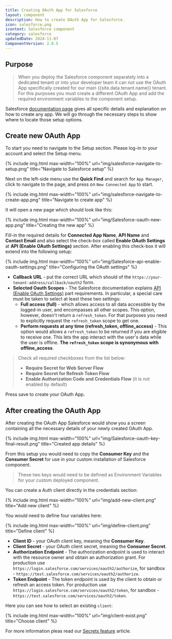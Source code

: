 ```yaml
---
title: Creating OAuth App for Salesforce
layout: component
description: How to create OAuth App for Salesforce.
icon: salesforce.png
icontext: Salesforce component
category: salesforce
updatedDate: 2024-11-07
ComponentVersion: 2.8.5
---
```


## Purpose

> When you deploy the Salesforce component separately into a dedicated tenant or
> into your developer team it can not use the OAuth App specifically created for
> our main {{site.data.tenant.name}} tenant. For this purposes you must create a
> different OAuth App and add the required environment variables to the component setup.

Salesforce [documentation page](https://help.salesforce.com/articleView?id=connected_app_create.htm&type=5)
gives all specific details and explanation on how to create any app. We will go
through the necessary steps to show where to locate those setup options.

## Create new OAuth App

To start you need to navigate to the Setup section. Please log-in to your account
and select the Setup menu.

{% include img.html max-width="100%" url="img/salesforce-navigate-to-setup.png" title="Navigate to Salesforce setup" %}

Next on the left-side menu use the **Quick Find** and search for `App Manager`,
click to navigate to the page, and press on `New Connected App` to start.

{% include img.html max-width="100%" url="img/salesforce-navigate-to-create-app.png" title="Navigate to create app" %}

It will open a new page which should look like this:

{% include img.html max-width="100%" url="img/Salesforce-oauth-new-app.png" title="Creating the new app" %}

Fill-in the required details for **Connected App Name**, **API Name** and
**Contact Email** and also select the check-box called **Enable OAuth Settings**
at **API (Enable OAuth Settings)** section. After enabling this check-box it will
extend into the following setup:

{% include img.html max-width="100%" url="img/Salesforce-api-enable-oauth-settings.png" title="Configuring the OAuth settings" %}

*  **Callback URL** - put the correct URL which should of the `https://your-tenant-address/callback/oauth2` form.
*  **Selected Oauth Scopes** - The Salesforce documentation explains [API (Enable OAuth Settings)](https://help.salesforce.com/articleView?id=connected_app_create.htm&type=5) part requirements. In particular, a special care must be taken to select at least these two settings:
   *   **Full access (full)** - which allows access to all data accessible by the logged-in user, and encompasses all other scopes. This option, however, doesn't return a `refresh_token`. For that purposes you need to explicitly request the `refresh_token` scope to get one.
   *   **Perform requests at any time (refresh_token, offline_access)** - This option would allows a `refresh_token` to be returned if you are eligible to receive one. This lets the app interact with the user's data while the user is offline. **The `refresh_token` scope is synonymous with offline_access**.

> Check all required checkboxes from the list below:
>   * **Require Secret for Web Server Flow**
>   * **Require Secret for Refresh Token Flow**
>   * **Enable Authorization Code and Credentials Flow** (it is not enabled by default)

Press save to create your OAuth App.

## After creating the OAuth App

After creating the OAuth App Salesforce would show you a screen containing all
the necessary details of your newly created OAuth App.

{% include img.html max-width="100%" url="img/Salesforce-oauth-key-final-result.png" title="Created app details" %}

From this setup you would need to copy the **Consumer Key** and the **Consumer Secret**
for use in your custom installation of Salesforce component.

> These two keys would need to be defined as Environment Variables for your
> custom deployed component.

You can create a Auth client directly in the credentials section:

{% include img.html max-width="100%" url="img/add-new-client.png" title="Add new client" %}

You would need to define four variables here:

{% include img.html max-width="100%" url="img/define-client.png" title="Define client" %}

*   **Client ID** - your OAuth client key, meaning the **Consumer Key**.
*   **Client Secret** - your OAuth client secret, meaning the **Consumer Secret**.
*   **Authorization Endpoint** - The authorization endpoint is used to interact with the resource owner and obtain an authorization grant. For production use `https://login.salesforce.com/services/oauth2/authorize`, for sandbox - `https://test.salesforce.com/services/oauth2/authorize`.
*   **Token Endpoint** - The token endpoint is used by the client to obtain or refresh an access token. For production use `https://login.salesforce.com/services/oauth2/token`, for sandbox - `https://test.salesforce.com/services/oauth2/token`.

Here you can see how to select an existing `client`:

{% include img.html max-width="100%" url="img/client-exist.png" title="Choose client" %}

For more information pleas read our [Secrets feature](/getting-started/secrets) article.
